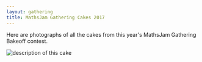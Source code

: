 ```yaml
---
layout: gathering
title: MathsJam Gathering Cakes 2017
---
```

	
Here are photographs of all the cakes from this year's MathsJam Gathering Bakeoff contest.

![description of this cake]({{site.url}}/gathering/archive/2017/cake1.jpg)
